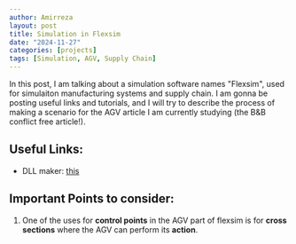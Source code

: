```yaml
---
author: Amirreza
layout: post
title: Simulation in Flexsim 
date: "2024-11-27"
categories: [projects]
tags: [Simulation, AGV, Supply Chain]
---
```


In this post, I am talking about a simulation software names "Flexsim", used for simulaiton manufacturing systems and supply chain. I am gonna be posting useful links and tutorials, and I will try to describe the process of making a scenario for the AGV article I am currently studying (the B&B conflict free article!).

## Useful Links:
- DLL maker: [this](https://docs.flexsim.com/en/22.1/Reference/DeveloperAdvancedUser/ConnectingToExternalCode/ConnectingToExternalCode.html?utm_source=chatgpt.com)

## Important Points to consider:
1. One of the uses for **control points** in the AGV part of flexsim is for **cross sections** where the AGV can perform its **action**.